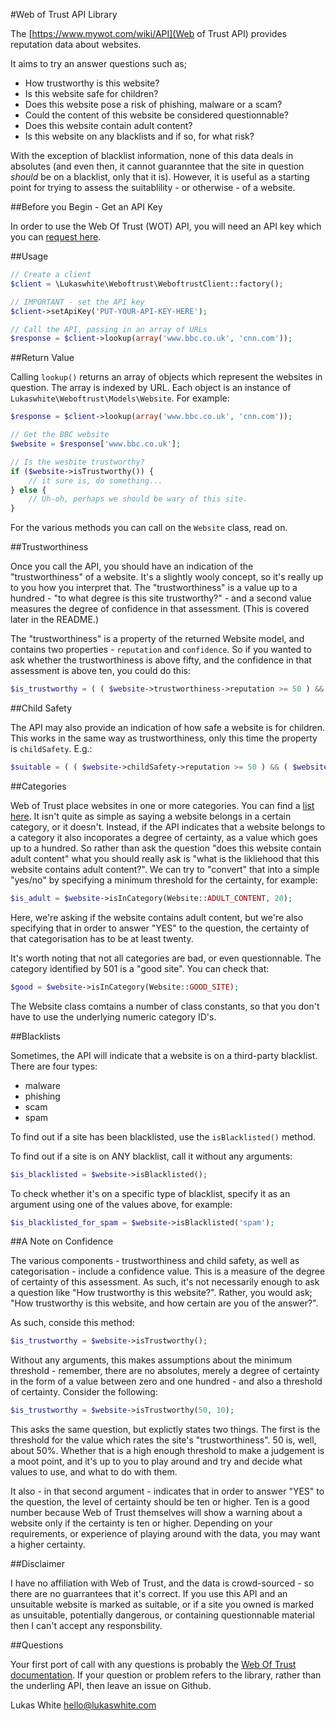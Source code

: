 #Web of Trust API Library

The [https://www.mywot.com/wiki/API](Web of Trust API) provides reputation data about websites. 

It aims to try an answer questions such as;

* How trustworthy is this website?
* Is this website safe for children?
* Does this website pose a risk of phishing, malware or a scam?
* Could the content of this website be considered questionnable?
* Does this website contain adult content?
* Is this website on any blacklists and if so, for what risk?

With the exception of blacklist information, none of this data deals in absolutes (and even then, it cannot guaranntee that the
site in question *should* be on a blacklist, only that it is). However, it is useful as a starting point for trying to assess the suitablility - or otherwise - of a website.

##Before you Begin - Get an API Key

In order to use the Web Of Trust (WOT) API, you will need an API key which you can [request here](http://www.mywot.com/profile/api).

##Usage

```php
// Create a client
$client = \Lukaswhite\Weboftrust\WeboftrustClient::factory();

// IMPORTANT - set the API key
$client->setApiKey('PUT-YOUR-API-KEY-HERE');

// Call the API, passing in an array of URLs
$response = $client->lookup(array('www.bbc.co.uk', 'cnn.com'));
```

##Return Value

Calling `lookup()` returns an array of objects which represent the websites in question. The array is indexed by URL. Each object is an instance of `Lukaswhite\Weboftrust\Models\Website`. For example:

```php
$response = $client->lookup(array('www.bbc.co.uk', 'cnn.com'));

// Get the BBC website
$website = $response['www.bbc.co.uk'];

// Is the wesbite trustworthy?
if ($website->isTrustworthy()) {
	// it sure is, do something...
} else {
	// Uh-oh, perhaps we should be wary of this site. 
}
```

For the various methods you can call on the `Website` class, read on.

##Trustworthiness

Once you call the API, you should have an indication of the "trustworthiness" of a website. It's a slightly wooly concept, so it's really up to you how you interpret that. The "trustworthiness" is a value up to a hundred - "to what degree is this site trustworthy?" - and a second value measures the degree of confidence in that assessment. (This is covered later in the README.)

The "trustworthiness" is a property of the returned Website model, and contains two properties - `reputation` and `confidence`. So if you wanted to ask whether the trustworthiness is above fifty, and the confidence in that assessment is above ten, you could do this:

```php
$is_trustworthy = ( ( $website->trustworthiness->reputation >= 50 ) && ( $website->trustworthiness->confidence > 10 ) );
```

##Child Safety

The API may also provide an indication of how safe a website is for children. This works in the same way as trustworthiness, only this time the property is `childSafety`. E.g.:

```php
$suitable = ( ( $website->childSafety->reputation >= 50 ) && ( $website->childSafety->confidence > 10 ) );
```

##Categories

Web of Trust place websites in one or more categories. You can find a [list here](https://www.mywot.com/wiki/API#Categories). It isn't quite as simple as saying a website belongs in a certain category, or it doesn't. Instead, if the API indicates that a website belongs to a category it also incoporates a degree of certainty, as a value which goes up to a hundred. So rather than ask the question "does this website contain adult content" what you should really ask is "what is the likliehood that this website contains adult content?". We can try to "convert" that into a simple "yes/no" by specifying a minimum threshold for the certainty, for example:

```php
$is_adult = $website->isInCategory(Website::ADULT_CONTENT, 20);
```

Here, we're asking if the website contains adult content, but we're also specifying that in order to answer "YES" to the question, the certainty of that categorisation has to be at least twenty.

It's worth noting that not all categories are bad, or even questionnable. The category identified by 501 is a "good site". You can check that:

```php
$good = $website->isInCategory(Website::GOOD_SITE);
```

The Website class comtains a number of class constants, so that you don't have to use the underlying numeric category ID's.

##Blacklists

Sometimes, the API will indicate that a website is on a third-party blacklist. There are four types:

* malware
* phishing
* scam
* spam

To find out if a site has been blacklisted, use the `isBlacklisted()` method. 

To find out if a site is on ANY blacklist, call it without any arguments:

```php
$is_blacklisted = $website->isBlacklisted();
```

To check whether it's on a specific type of blacklist, specify it as an argument using one of the values above, for example:

```php
$is_blacklisted_for_spam = $website->isBlacklisted('spam');
```

##A Note on Confidence

The various components - trustworthiness and child safety, as well as categorisation - include a confidence value. This is a measure 
of the degree of certainty of this assessment. As such, it's not necessarily enough to ask a question like "How trustworthy is this 
website?". Rather, you would ask; "How trustworthy is this website, and how certain are you of the answer?".

As such, conside this method:

```php
$is_trustworthy = $website->isTrustworthy();
```

Without any arguments, this makes assumptions about the minimum threshold - remember, there are no absolutes, merely a degree of 
certainty in the form of a value between zero and one hundred - and also a threshold of certainty. Consider the following:

```php
$is_trustworthy = $website->isTrustworthy(50, 10);
```

This asks the same question, but explictly states two things. The first is the threshold for the value which rates the site's 
"trustworthiness". 50 is, well, about 50%. Whether that is a high enough threshold to make a judgement is a moot point, and it's up
to you to play around and try and decide what values to use, and what to do with them.

It also - in that second argument - indicates that in order to answer "YES" to the question, the level of certainty should be 
ten or higher. Ten is a good number because Web of Trust themselves will show a warning about a website only if the certainty is ten or
higher. Depending on your requirements, or experience of playing around with the data, you may want a higher certainty.

##Disclaimer

I have no affiliation with Web of Trust, and the data is crowd-sourced - so there are no guarrantees that it's correct. If you use this API and an unsuitable website is marked as suitable, or if a site you owned is marked as unsuitable, potentially dangerous, or containing questionnable material then I can't accept any responsbility.

##Questions

Your first port of call with any questions is probably the [Web Of Trust documentation](https://www.mywot.com/wiki/API). If your question or problem refers to the library, rather than the underling API, then leave an issue on Github.

Lukas White
hello@lukaswhite.com
